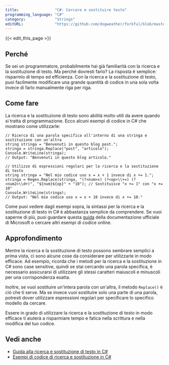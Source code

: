 ```yaml
---
title:                "C#: Cercare e sostituire testo"
programming_language: "C#"
category:             "Strings"
editURL:              "https://github.com/dogweather/forkful/blob/master/content/it/c-sharp/searching-and-replacing-text.md"
---
```


{{< edit_this_page >}}

## Perché
Se sei un programmatore, probabilmente hai già familiarità con la ricerca e la sostituzione di testo. Ma perché dovresti farlo? La risposta è semplice: risparmio di tempo ed efficienza. Con la ricerca e la sostituzione di testo, puoi facilmente modificare una grande quantità di codice in una sola volta invece di farlo manualmente riga per riga.

## Come fare
La ricerca e la sostituzione di testo sono abilità molto utili da avere quando si tratta di programmazione. Ecco alcuni esempi di codice in C# che mostrano come utilizzarle:

```
// Ricerca di una parola specifica all'interno di una stringa e sostituzione con un'altra
string stringa = "Benvenuti in questo blog post.";
stringa = stringa.Replace("post", "articolo");
Console.WriteLine(stringa);
// Output: "Benvenuti in questo blog articolo."

// Utilizzo di espressioni regolari per la ricerca e la sostituzione di testo
string stringa = "Nel mio codice uso x = x + 1 invece di x += 1.";
stringa = Regex.Replace(stringa, "(?<num>x) (?<op>\\+=) (?<num2>\\d+)", "${num}${op}" + "10"); // Sostituisce "x += 1" con "x += 10"
Console.WriteLine(stringa);
// Output: "Nel mio codice uso x = x + 10 invece di x += 10."
```

Come puoi vedere dagli esempi sopra, la sintassi per la ricerca e la sostituzione di testo in C# è abbastanza semplice da comprendere. Se vuoi saperne di più, puoi guardare questa [guida](https://docs.microsoft.com/en-us/dotnet/api/system.string.replace?view=netcore-3.1) della documentazione ufficiale di Microsoft o cercare altri esempi di codice online.

## Approfondimento
Mentre la ricerca e la sostituzione di testo possono sembrare semplici a prima vista, ci sono alcune cose da considerare per utilizzarle in modo efficace. Ad esempio, ricorda che i metodi per la ricerca e la sostituzione in C# sono case sensitive, quindi se stai cercando una parola specifica, è necessario assicurarsi di utilizzare gli stessi caratteri maiuscoli e minuscoli per una corrispondenza esatta.

Inoltre, se vuoi sostituire un'intera parola con un'altra, il metodo `Replace()` è ciò che ti serve. Ma se invece vuoi sostituire solo una parte di una parola, potresti dover utilizzare espressioni regolari per specificare lo specifico modello da cercare.

Essere in grado di utilizzare la ricerca e la sostituzione di testo in modo efficace ti aiuterà a risparmiare tempo e fatica nella scrittura e nella modifica del tuo codice.

## Vedi anche
- [Guida alla ricerca e sostituzione di testo in C#](https://docs.microsoft.com/en-us/dotnet/api/system.string.replace?view=netcore-3.1)
- [Esempi di codice di ricerca e sostituzione in C#](https://www.c-sharpcorner.com/UploadFile/mahesh/replace-all-occurrence-of-string-in-C-Sharp/)